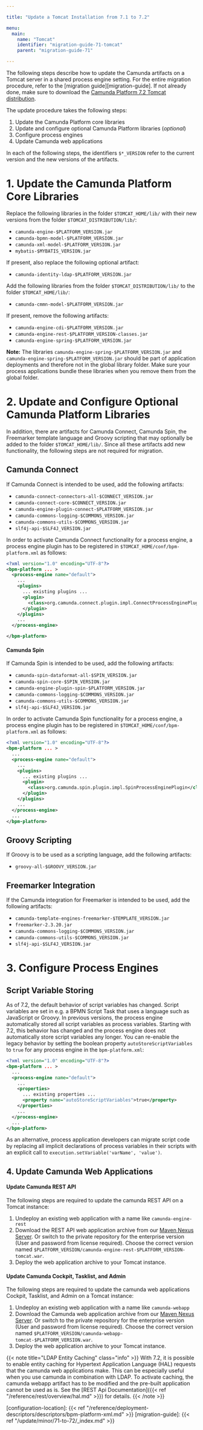 ```yaml
---

title: "Update a Tomcat Installation from 7.1 to 7.2"

menu:
  main:
    name: "Tomcat"
    identifier: "migration-guide-71-tomcat"
    parent: "migration-guide-71"

---
```


The following steps describe how to update the Camunda artifacts on a Tomcat server in a shared process engine setting. For the entire migration procedure, refer to the [migration guide][migration-guide]. If not already done, make sure to download the [Camunda Platform 7.2 Tomcat distribution](https://app.camunda.com/nexus/service/rest/repository/browse/camunda-bpm/org/camunda/bpm/tomcat/camunda-bpm-tomcat/).

The update procedure takes the following steps:

1. Update the Camunda Platform core libraries
2. Update and configure optional Camunda Platform libraries (*optional*)
3. Configure process engines
4. Update Camunda web applications

In each of the following steps, the identifiers `$*_VERSION` refer to the current version and the new versions of the artifacts.


# 1. Update the Camunda Platform Core Libraries

Replace the following libraries in the folder `$TOMCAT_HOME/lib/` with their new versions from the folder `$TOMCAT_DISTRIBUTION/lib/`:

* `camunda-engine-$PLATFORM_VERSION.jar`
* `camunda-bpmn-model-$PLATFORM_VERSION.jar`
* `camunda-xml-model-$PLATFORM_VERSION.jar`
* `mybatis-$MYBATIS_VERSION.jar`

If present, also replace the following optional artifact:

* `camunda-identity-ldap-$PLATFORM_VERSION.jar`

Add the following libraries from the folder `$TOMCAT_DISTRIBUTION/lib/` to the folder `$TOMCAT_HOME/lib/`:

* `camunda-cmmn-model-$PLATFORM_VERSION.jar`

If present, remove the following artifacts:

* `camunda-engine-cdi-$PLATFORM_VERSION.jar`
* `camunda-engine-rest-$PLATFORM_VERSION-classes.jar`
* `camunda-engine-spring-$PLATFORM_VERSION.jar`

**Note:** The libraries `camunda-engine-spring-$PLATFORM_VERSION.jar` and `camunda-engine-spring-$PLATFORM_VERSION.jar` should be part of application deployments and therefore not in the global library folder. Make sure your process applications bundle these libraries when you remove them from the global folder.


# 2. Update and Configure Optional Camunda Platform Libraries

In addition, there are artifacts for Camunda Connect, Camunda Spin, the Freemarker template language and Groovy scripting that may optionally be added to the folder `$TOMCAT_HOME/lib/`. Since all these artifacts add new functionality, the following steps are not required for migration.

## Camunda Connect

If Camunda Connect is intended to be used, add the following artifacts:

* `camunda-connect-connectors-all-$CONNECT_VERSION.jar`
* `camunda-connect-core-$CONNECT_VERSION.jar`
* `camunda-engine-plugin-connect-$PLATFORM_VERSION.jar`
* `camunda-commons-logging-$COMMONS_VERSION.jar`
* `camunda-commons-utils-$COMMONS_VERSION.jar`
* `slf4j-api-$SLF4J_VERSION.jar`

In order to activate Camunda Connect functionality for a process engine, a process engine plugin has to be registered in `$TOMCAT_HOME/conf/bpm-platform.xml` as follows:

```xml
<?xml version="1.0" encoding="UTF-8"?>
<bpm-platform ... >
  <process-engine name="default">
    ...
    <plugins>
      ... existing plugins ...
      <plugin>
        <class>org.camunda.connect.plugin.impl.ConnectProcessEnginePlugin</class>
      </plugin>
    </plugins>
    ...
  </process-engine>

</bpm-platform>
```

#### Camunda Spin

If Camunda Spin is intended to be used, add the following artifacts:

* `camunda-spin-dataformat-all-$SPIN_VERSION.jar`
* `camunda-spin-core-$SPIN_VERSION.jar`
* `camunda-engine-plugin-spin-$PLATFORM_VERSION.jar`
* `camunda-commons-logging-$COMMONS_VERSION.jar`
* `camunda-commons-utils-$COMMONS_VERSION.jar`
* `slf4j-api-$SLF4J_VERSION.jar`

In order to activate Camunda Spin functionality for a process engine, a process engine plugin has to be registered in `$TOMCAT_HOME/conf/bpm-platform.xml` as follows:

```xml
<?xml version="1.0" encoding="UTF-8"?>
<bpm-platform ... >
  ...
  <process-engine name="default">
    ...
    <plugins>
      ... existing plugins ...
      <plugin>
        <class>org.camunda.spin.plugin.impl.SpinProcessEnginePlugin</class>
      </plugin>
    </plugins>
    ...
  </process-engine>
  ...
</bpm-platform>
```

## Groovy Scripting

If Groovy is to be used as a scripting language, add the following artifacts:

* `groovy-all-$GROOVY_VERSION.jar`

## Freemarker Integration

If the Camunda integration for Freemarker is intended to be used, add the following artifacts:

* `camunda-template-engines-freemarker-$TEMPLATE_VERSION.jar`
* `freemarker-2.3.20.jar`
* `camunda-commons-logging-$COMMONS_VERSION.jar`
* `camunda-commons-utils-$COMMONS_VERSION.jar`
* `slf4j-api-$SLF4J_VERSION.jar`


# 3. Configure Process Engines

## Script Variable Storing

As of 7.2, the default behavior of script variables has changed. Script variables are set in e.g. a BPMN Script Task that uses a language such as JavaScript or Groovy. In previous versions, the process engine automatically stored all script variables as process variables. Starting with 7.2, this behavior has changed and the process engine does not automatically store script variables any longer. You can re-enable the legacy behavior by setting the boolean property `autoStoreScriptVariables` to `true` for any process engine in the `bpm-platform.xml`:

```xml
<?xml version="1.0" encoding="UTF-8"?>
<bpm-platform ... >
  ...
  <process-engine name="default">
    ...
    <properties>
      ... existing properties ...
      <property name="autoStoreScriptVariables">true</property>
    </properties>
    ...
  </process-engine>
  ...
</bpm-platform>
```

As an alternative, process application developers can migrate script code by replacing all implicit declarations of process variables in their scripts with an explicit call to `execution.setVariable('varName', 'value')`.

## 4. Update Camunda Web Applications

#### Update Camunda REST API

The following steps are required to update the camunda REST API on a Tomcat instance:

1. Undeploy an existing web application with a name like `camunda-engine-rest`
2. Download the REST API web application archive from our [Maven Nexus Server](https://app.camunda.com/nexus/service/rest/repository/browse/camunda-bpm/org/camunda/bpm/camunda-engine-rest/). Or switch to the private repository for the enterprise version (User and password from license required). Choose the correct version named `$PLATFORM_VERSION/camunda-engine-rest-$PLATFORM_VERSION-tomcat.war`.
3. Deploy the web application archive to your Tomcat instance.

#### Update Camunda Cockpit, Tasklist, and Admin

The following steps are required to update the camunda web applications Cockpit, Tasklist, and Admin on a Tomcat instance:

1. Undeploy an existing web application with a name like `camunda-webapp`
2. Download the Camunda web application archive from our [Maven Nexus Server](https://app.camunda.com/nexus/service/rest/repository/browse/camunda-bpm/org/camunda/bpm/webapp/camunda-webapp-tomcat/). Or switch to the private repository for the enterprise version (User and password from license required). Choose the correct version named `$PLATFORM_VERSION/camunda-webapp-tomcat-$PLATFORM_VERSION.war`.
3. Deploy the web application archive to your Tomcat instance.

{{< note title="LDAP Entity Caching" class="info" >}}
With 7.2, it is possible to enable entity caching for Hypertext Application Language (HAL) requests that the camunda web applications make. This can be especially useful when you use camunda in combination with LDAP. To activate caching, the camunda webapp artifact has to be modified and the pre-built application cannot be used as is. See the [REST Api Documentation]({{< ref "/reference/rest/overview/hal.md" >}}) for details.
{{< /note >}}

[configuration-location]: {{< ref "/reference/deployment-descriptors/descriptors/bpm-platform-xml.md" >}}
[migration-guide]: {{< ref "/update/minor/71-to-72/_index.md" >}}
